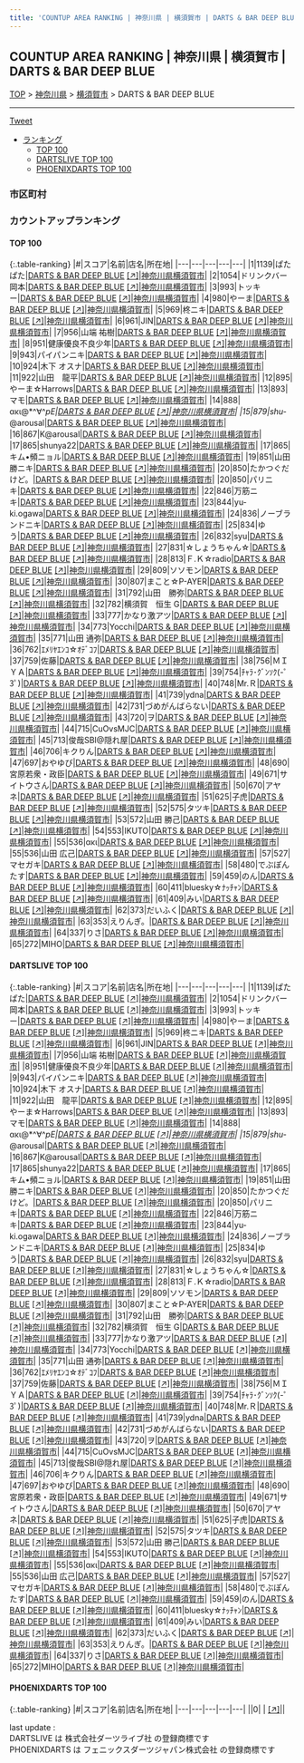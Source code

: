 ```yaml
---
title: 'COUNTUP AREA RANKING | 神奈川県 | 横須賀市 | DARTS & BAR DEEP BLUE'
---
```

## COUNTUP AREA RANKING | 神奈川県 | 横須賀市 | DARTS & BAR DEEP BLUE

[TOP](/darts/rank/) > [神奈川県](/darts/rank/神奈川県/) > [横須賀市](/darts/rank/神奈川県/横須賀市/) > DARTS & BAR DEEP BLUE

___

<a href="https://twitter.com/share?ref_src=twsrc%5Etfw" data-text="COUNTUP AREA RANKING | 神奈川県横須賀市DARTS & BAR DEEP BLUE" class="twitter-share-button" data-hashtags="DARTSLIVE,PHOENIXDARTS,darts,ダーツ" data-show-count="false">Tweet</a>

* [ランキング](#カウントアップランキング)
    * [TOP 100](#top-100)
    * [DARTSLIVE TOP 100](#dartslive-top-100)
    * [PHOENIXDARTS TOP 100](#phoenixdarts-top-100)

### 市区町村

<ul>

</ul>

### カウントアップランキング

#### TOP 100



{:.table-ranking}
|#|スコア|名前|店名|所在地|
|---|---|---|---|---|
|1|1139|<span class="rank-name-dl">ぱたぱた</span>|<a href="/darts/rank/shops/273dc263b0110a830d9b047a20a7ba1e.html">DARTS & BAR DEEP BLUE</a> <a href="https://search.dartslive.com/jp/shop/273dc263b0110a830d9b047a20a7ba1e">[↗]</a>|<a href="/darts/rank/神奈川県/横須賀市">神奈川県横須賀市</a>|
|2|1054|<span class="rank-name-dl">ドリンクバー岡本</span>|<a href="/darts/rank/shops/273dc263b0110a830d9b047a20a7ba1e.html">DARTS & BAR DEEP BLUE</a> <a href="https://search.dartslive.com/jp/shop/273dc263b0110a830d9b047a20a7ba1e">[↗]</a>|<a href="/darts/rank/神奈川県/横須賀市">神奈川県横須賀市</a>|
|3|993|<span class="rank-name-dl">トッキー</span>|<a href="/darts/rank/shops/273dc263b0110a830d9b047a20a7ba1e.html">DARTS & BAR DEEP BLUE</a> <a href="https://search.dartslive.com/jp/shop/273dc263b0110a830d9b047a20a7ba1e">[↗]</a>|<a href="/darts/rank/神奈川県/横須賀市">神奈川県横須賀市</a>|
|4|980|<span class="rank-name-dl">やーま</span>|<a href="/darts/rank/shops/273dc263b0110a830d9b047a20a7ba1e.html">DARTS & BAR DEEP BLUE</a> <a href="https://search.dartslive.com/jp/shop/273dc263b0110a830d9b047a20a7ba1e">[↗]</a>|<a href="/darts/rank/神奈川県/横須賀市">神奈川県横須賀市</a>|
|5|969|<span class="rank-name-dl">柊ニキ</span>|<a href="/darts/rank/shops/273dc263b0110a830d9b047a20a7ba1e.html">DARTS & BAR DEEP BLUE</a> <a href="https://search.dartslive.com/jp/shop/273dc263b0110a830d9b047a20a7ba1e">[↗]</a>|<a href="/darts/rank/神奈川県/横須賀市">神奈川県横須賀市</a>|
|6|961|<span class="rank-name-dl">JIN</span>|<a href="/darts/rank/shops/273dc263b0110a830d9b047a20a7ba1e.html">DARTS & BAR DEEP BLUE</a> <a href="https://search.dartslive.com/jp/shop/273dc263b0110a830d9b047a20a7ba1e">[↗]</a>|<a href="/darts/rank/神奈川県/横須賀市">神奈川県横須賀市</a>|
|7|956|<span class="rank-name-dl">山端 祐樹</span>|<a href="/darts/rank/shops/273dc263b0110a830d9b047a20a7ba1e.html">DARTS & BAR DEEP BLUE</a> <a href="https://search.dartslive.com/jp/shop/273dc263b0110a830d9b047a20a7ba1e">[↗]</a>|<a href="/darts/rank/神奈川県/横須賀市">神奈川県横須賀市</a>|
|8|951|<span class="rank-name-dl">健康優良不良少年</span>|<a href="/darts/rank/shops/273dc263b0110a830d9b047a20a7ba1e.html">DARTS & BAR DEEP BLUE</a> <a href="https://search.dartslive.com/jp/shop/273dc263b0110a830d9b047a20a7ba1e">[↗]</a>|<a href="/darts/rank/神奈川県/横須賀市">神奈川県横須賀市</a>|
|9|943|<span class="rank-name-dl">パイパンニキ</span>|<a href="/darts/rank/shops/273dc263b0110a830d9b047a20a7ba1e.html">DARTS & BAR DEEP BLUE</a> <a href="https://search.dartslive.com/jp/shop/273dc263b0110a830d9b047a20a7ba1e">[↗]</a>|<a href="/darts/rank/神奈川県/横須賀市">神奈川県横須賀市</a>|
|10|924|<span class="rank-name-dl">木下 オスナ</span>|<a href="/darts/rank/shops/273dc263b0110a830d9b047a20a7ba1e.html">DARTS & BAR DEEP BLUE</a> <a href="https://search.dartslive.com/jp/shop/273dc263b0110a830d9b047a20a7ba1e">[↗]</a>|<a href="/darts/rank/神奈川県/横須賀市">神奈川県横須賀市</a>|
|11|922|<span class="rank-name-dl">山田　龍平</span>|<a href="/darts/rank/shops/273dc263b0110a830d9b047a20a7ba1e.html">DARTS & BAR DEEP BLUE</a> <a href="https://search.dartslive.com/jp/shop/273dc263b0110a830d9b047a20a7ba1e">[↗]</a>|<a href="/darts/rank/神奈川県/横須賀市">神奈川県横須賀市</a>|
|12|895|<span class="rank-name-dl">やーま☆Harrows</span>|<a href="/darts/rank/shops/273dc263b0110a830d9b047a20a7ba1e.html">DARTS & BAR DEEP BLUE</a> <a href="https://search.dartslive.com/jp/shop/273dc263b0110a830d9b047a20a7ba1e">[↗]</a>|<a href="/darts/rank/神奈川県/横須賀市">神奈川県横須賀市</a>|
|13|893|<span class="rank-name-dl">マモ</span>|<a href="/darts/rank/shops/273dc263b0110a830d9b047a20a7ba1e.html">DARTS & BAR DEEP BLUE</a> <a href="https://search.dartslive.com/jp/shop/273dc263b0110a830d9b047a20a7ba1e">[↗]</a>|<a href="/darts/rank/神奈川県/横須賀市">神奈川県横須賀市</a>|
|14|888|<span class="rank-name-dl">ακι@*^∀^*pE</span>|<a href="/darts/rank/shops/273dc263b0110a830d9b047a20a7ba1e.html">DARTS & BAR DEEP BLUE</a> <a href="https://search.dartslive.com/jp/shop/273dc263b0110a830d9b047a20a7ba1e">[↗]</a>|<a href="/darts/rank/神奈川県/横須賀市">神奈川県横須賀市</a>|
|15|879|<span class="rank-name-dl">shu-*@arousal</span>|<a href="/darts/rank/shops/273dc263b0110a830d9b047a20a7ba1e.html">DARTS & BAR DEEP BLUE</a> <a href="https://search.dartslive.com/jp/shop/273dc263b0110a830d9b047a20a7ba1e">[↗]</a>|<a href="/darts/rank/神奈川県/横須賀市">神奈川県横須賀市</a>|
|16|867|<span class="rank-name-dl">K@arousal</span>|<a href="/darts/rank/shops/273dc263b0110a830d9b047a20a7ba1e.html">DARTS & BAR DEEP BLUE</a> <a href="https://search.dartslive.com/jp/shop/273dc263b0110a830d9b047a20a7ba1e">[↗]</a>|<a href="/darts/rank/神奈川県/横須賀市">神奈川県横須賀市</a>|
|17|865|<span class="rank-name-dl">shunya22</span>|<a href="/darts/rank/shops/273dc263b0110a830d9b047a20a7ba1e.html">DARTS & BAR DEEP BLUE</a> <a href="https://search.dartslive.com/jp/shop/273dc263b0110a830d9b047a20a7ba1e">[↗]</a>|<a href="/darts/rank/神奈川県/横須賀市">神奈川県横須賀市</a>|
|17|865|<span class="rank-name-dl">キム•頻ニョル</span>|<a href="/darts/rank/shops/273dc263b0110a830d9b047a20a7ba1e.html">DARTS & BAR DEEP BLUE</a> <a href="https://search.dartslive.com/jp/shop/273dc263b0110a830d9b047a20a7ba1e">[↗]</a>|<a href="/darts/rank/神奈川県/横須賀市">神奈川県横須賀市</a>|
|19|851|<span class="rank-name-dl">山田 勝ニキ</span>|<a href="/darts/rank/shops/273dc263b0110a830d9b047a20a7ba1e.html">DARTS & BAR DEEP BLUE</a> <a href="https://search.dartslive.com/jp/shop/273dc263b0110a830d9b047a20a7ba1e">[↗]</a>|<a href="/darts/rank/神奈川県/横須賀市">神奈川県横須賀市</a>|
|20|850|<span class="rank-name-dl">たかつぐだけど。</span>|<a href="/darts/rank/shops/273dc263b0110a830d9b047a20a7ba1e.html">DARTS & BAR DEEP BLUE</a> <a href="https://search.dartslive.com/jp/shop/273dc263b0110a830d9b047a20a7ba1e">[↗]</a>|<a href="/darts/rank/神奈川県/横須賀市">神奈川県横須賀市</a>|
|20|850|<span class="rank-name-dl">パリニキ</span>|<a href="/darts/rank/shops/273dc263b0110a830d9b047a20a7ba1e.html">DARTS & BAR DEEP BLUE</a> <a href="https://search.dartslive.com/jp/shop/273dc263b0110a830d9b047a20a7ba1e">[↗]</a>|<a href="/darts/rank/神奈川県/横須賀市">神奈川県横須賀市</a>|
|22|846|<span class="rank-name-dl">万筋ニキ</span>|<a href="/darts/rank/shops/273dc263b0110a830d9b047a20a7ba1e.html">DARTS & BAR DEEP BLUE</a> <a href="https://search.dartslive.com/jp/shop/273dc263b0110a830d9b047a20a7ba1e">[↗]</a>|<a href="/darts/rank/神奈川県/横須賀市">神奈川県横須賀市</a>|
|23|844|<span class="rank-name-dl">yu-ki.ogawa</span>|<a href="/darts/rank/shops/273dc263b0110a830d9b047a20a7ba1e.html">DARTS & BAR DEEP BLUE</a> <a href="https://search.dartslive.com/jp/shop/273dc263b0110a830d9b047a20a7ba1e">[↗]</a>|<a href="/darts/rank/神奈川県/横須賀市">神奈川県横須賀市</a>|
|24|836|<span class="rank-name-dl">ノーブランドニキ</span>|<a href="/darts/rank/shops/273dc263b0110a830d9b047a20a7ba1e.html">DARTS & BAR DEEP BLUE</a> <a href="https://search.dartslive.com/jp/shop/273dc263b0110a830d9b047a20a7ba1e">[↗]</a>|<a href="/darts/rank/神奈川県/横須賀市">神奈川県横須賀市</a>|
|25|834|<span class="rank-name-dl">ゆう</span>|<a href="/darts/rank/shops/273dc263b0110a830d9b047a20a7ba1e.html">DARTS & BAR DEEP BLUE</a> <a href="https://search.dartslive.com/jp/shop/273dc263b0110a830d9b047a20a7ba1e">[↗]</a>|<a href="/darts/rank/神奈川県/横須賀市">神奈川県横須賀市</a>|
|26|832|<span class="rank-name-dl">syu</span>|<a href="/darts/rank/shops/273dc263b0110a830d9b047a20a7ba1e.html">DARTS & BAR DEEP BLUE</a> <a href="https://search.dartslive.com/jp/shop/273dc263b0110a830d9b047a20a7ba1e">[↗]</a>|<a href="/darts/rank/神奈川県/横須賀市">神奈川県横須賀市</a>|
|27|831|<span class="rank-name-dl">☆しょうちゃん☆</span>|<a href="/darts/rank/shops/273dc263b0110a830d9b047a20a7ba1e.html">DARTS & BAR DEEP BLUE</a> <a href="https://search.dartslive.com/jp/shop/273dc263b0110a830d9b047a20a7ba1e">[↗]</a>|<a href="/darts/rank/神奈川県/横須賀市">神奈川県横須賀市</a>|
|28|813|<span class="rank-name-dl">Ｆ.Ｋ☆radio</span>|<a href="/darts/rank/shops/273dc263b0110a830d9b047a20a7ba1e.html">DARTS & BAR DEEP BLUE</a> <a href="https://search.dartslive.com/jp/shop/273dc263b0110a830d9b047a20a7ba1e">[↗]</a>|<a href="/darts/rank/神奈川県/横須賀市">神奈川県横須賀市</a>|
|29|809|<span class="rank-name-dl">ソソモン</span>|<a href="/darts/rank/shops/273dc263b0110a830d9b047a20a7ba1e.html">DARTS & BAR DEEP BLUE</a> <a href="https://search.dartslive.com/jp/shop/273dc263b0110a830d9b047a20a7ba1e">[↗]</a>|<a href="/darts/rank/神奈川県/横須賀市">神奈川県横須賀市</a>|
|30|807|<span class="rank-name-dl">まこと☆P-AYER</span>|<a href="/darts/rank/shops/273dc263b0110a830d9b047a20a7ba1e.html">DARTS & BAR DEEP BLUE</a> <a href="https://search.dartslive.com/jp/shop/273dc263b0110a830d9b047a20a7ba1e">[↗]</a>|<a href="/darts/rank/神奈川県/横須賀市">神奈川県横須賀市</a>|
|31|792|<span class="rank-name-dl">山田　勝弥</span>|<a href="/darts/rank/shops/273dc263b0110a830d9b047a20a7ba1e.html">DARTS & BAR DEEP BLUE</a> <a href="https://search.dartslive.com/jp/shop/273dc263b0110a830d9b047a20a7ba1e">[↗]</a>|<a href="/darts/rank/神奈川県/横須賀市">神奈川県横須賀市</a>|
|32|782|<span class="rank-name-dl">横須賀　恒生 G</span>|<a href="/darts/rank/shops/273dc263b0110a830d9b047a20a7ba1e.html">DARTS & BAR DEEP BLUE</a> <a href="https://search.dartslive.com/jp/shop/273dc263b0110a830d9b047a20a7ba1e">[↗]</a>|<a href="/darts/rank/神奈川県/横須賀市">神奈川県横須賀市</a>|
|33|777|<span class="rank-name-dl">かなり激アツ</span>|<a href="/darts/rank/shops/273dc263b0110a830d9b047a20a7ba1e.html">DARTS & BAR DEEP BLUE</a> <a href="https://search.dartslive.com/jp/shop/273dc263b0110a830d9b047a20a7ba1e">[↗]</a>|<a href="/darts/rank/神奈川県/横須賀市">神奈川県横須賀市</a>|
|34|773|<span class="rank-name-dl">Yocchi</span>|<a href="/darts/rank/shops/273dc263b0110a830d9b047a20a7ba1e.html">DARTS & BAR DEEP BLUE</a> <a href="https://search.dartslive.com/jp/shop/273dc263b0110a830d9b047a20a7ba1e">[↗]</a>|<a href="/darts/rank/神奈川県/横須賀市">神奈川県横須賀市</a>|
|35|771|<span class="rank-name-dl">山田 通弥</span>|<a href="/darts/rank/shops/273dc263b0110a830d9b047a20a7ba1e.html">DARTS & BAR DEEP BLUE</a> <a href="https://search.dartslive.com/jp/shop/273dc263b0110a830d9b047a20a7ba1e">[↗]</a>|<a href="/darts/rank/神奈川県/横須賀市">神奈川県横須賀市</a>|
|36|762|<span class="rank-name-dl">ｴﾒﾘﾔｴﾝｺ☆ｵﾃﾞｺﾌ</span>|<a href="/darts/rank/shops/273dc263b0110a830d9b047a20a7ba1e.html">DARTS & BAR DEEP BLUE</a> <a href="https://search.dartslive.com/jp/shop/273dc263b0110a830d9b047a20a7ba1e">[↗]</a>|<a href="/darts/rank/神奈川県/横須賀市">神奈川県横須賀市</a>|
|37|759|<span class="rank-name-dl">佐藤</span>|<a href="/darts/rank/shops/273dc263b0110a830d9b047a20a7ba1e.html">DARTS & BAR DEEP BLUE</a> <a href="https://search.dartslive.com/jp/shop/273dc263b0110a830d9b047a20a7ba1e">[↗]</a>|<a href="/darts/rank/神奈川県/横須賀市">神奈川県横須賀市</a>|
|38|756|<span class="rank-name-dl">ＭＩＹＡ</span>|<a href="/darts/rank/shops/273dc263b0110a830d9b047a20a7ba1e.html">DARTS & BAR DEEP BLUE</a> <a href="https://search.dartslive.com/jp/shop/273dc263b0110a830d9b047a20a7ba1e">[↗]</a>|<a href="/darts/rank/神奈川県/横須賀市">神奈川県横須賀市</a>|
|39|754|<span class="rank-name-dl">ﾁｬﾗ･ｸﾞﾝｿｸ(-゜3ﾟ)</span>|<a href="/darts/rank/shops/273dc263b0110a830d9b047a20a7ba1e.html">DARTS & BAR DEEP BLUE</a> <a href="https://search.dartslive.com/jp/shop/273dc263b0110a830d9b047a20a7ba1e">[↗]</a>|<a href="/darts/rank/神奈川県/横須賀市">神奈川県横須賀市</a>|
|40|748|<span class="rank-name-dl">Mr.Ｒ</span>|<a href="/darts/rank/shops/273dc263b0110a830d9b047a20a7ba1e.html">DARTS & BAR DEEP BLUE</a> <a href="https://search.dartslive.com/jp/shop/273dc263b0110a830d9b047a20a7ba1e">[↗]</a>|<a href="/darts/rank/神奈川県/横須賀市">神奈川県横須賀市</a>|
|41|739|<span class="rank-name-dl">ydna</span>|<a href="/darts/rank/shops/273dc263b0110a830d9b047a20a7ba1e.html">DARTS & BAR DEEP BLUE</a> <a href="https://search.dartslive.com/jp/shop/273dc263b0110a830d9b047a20a7ba1e">[↗]</a>|<a href="/darts/rank/神奈川県/横須賀市">神奈川県横須賀市</a>|
|42|731|<span class="rank-name-dl">づめがんばらない</span>|<a href="/darts/rank/shops/273dc263b0110a830d9b047a20a7ba1e.html">DARTS & BAR DEEP BLUE</a> <a href="https://search.dartslive.com/jp/shop/273dc263b0110a830d9b047a20a7ba1e">[↗]</a>|<a href="/darts/rank/神奈川県/横須賀市">神奈川県横須賀市</a>|
|43|720|<span class="rank-name-dl">ヲ</span>|<a href="/darts/rank/shops/273dc263b0110a830d9b047a20a7ba1e.html">DARTS & BAR DEEP BLUE</a> <a href="https://search.dartslive.com/jp/shop/273dc263b0110a830d9b047a20a7ba1e">[↗]</a>|<a href="/darts/rank/神奈川県/横須賀市">神奈川県横須賀市</a>|
|44|715|<span class="rank-name-dl">CuOvsMJC</span>|<a href="/darts/rank/shops/273dc263b0110a830d9b047a20a7ba1e.html">DARTS & BAR DEEP BLUE</a> <a href="https://search.dartslive.com/jp/shop/273dc263b0110a830d9b047a20a7ba1e">[↗]</a>|<a href="/darts/rank/神奈川県/横須賀市">神奈川県横須賀市</a>|
|45|713|<span class="rank-name-dl">俊哉SBI@隠れ屋</span>|<a href="/darts/rank/shops/273dc263b0110a830d9b047a20a7ba1e.html">DARTS & BAR DEEP BLUE</a> <a href="https://search.dartslive.com/jp/shop/273dc263b0110a830d9b047a20a7ba1e">[↗]</a>|<a href="/darts/rank/神奈川県/横須賀市">神奈川県横須賀市</a>|
|46|706|<span class="rank-name-dl">キクりん</span>|<a href="/darts/rank/shops/273dc263b0110a830d9b047a20a7ba1e.html">DARTS & BAR DEEP BLUE</a> <a href="https://search.dartslive.com/jp/shop/273dc263b0110a830d9b047a20a7ba1e">[↗]</a>|<a href="/darts/rank/神奈川県/横須賀市">神奈川県横須賀市</a>|
|47|697|<span class="rank-name-dl">おやゆび</span>|<a href="/darts/rank/shops/273dc263b0110a830d9b047a20a7ba1e.html">DARTS & BAR DEEP BLUE</a> <a href="https://search.dartslive.com/jp/shop/273dc263b0110a830d9b047a20a7ba1e">[↗]</a>|<a href="/darts/rank/神奈川県/横須賀市">神奈川県横須賀市</a>|
|48|690|<span class="rank-name-dl">宮原若衆・政臣</span>|<a href="/darts/rank/shops/273dc263b0110a830d9b047a20a7ba1e.html">DARTS & BAR DEEP BLUE</a> <a href="https://search.dartslive.com/jp/shop/273dc263b0110a830d9b047a20a7ba1e">[↗]</a>|<a href="/darts/rank/神奈川県/横須賀市">神奈川県横須賀市</a>|
|49|671|<span class="rank-name-dl">サイトウさん</span>|<a href="/darts/rank/shops/273dc263b0110a830d9b047a20a7ba1e.html">DARTS & BAR DEEP BLUE</a> <a href="https://search.dartslive.com/jp/shop/273dc263b0110a830d9b047a20a7ba1e">[↗]</a>|<a href="/darts/rank/神奈川県/横須賀市">神奈川県横須賀市</a>|
|50|670|<span class="rank-name-dl">アヤネ</span>|<a href="/darts/rank/shops/273dc263b0110a830d9b047a20a7ba1e.html">DARTS & BAR DEEP BLUE</a> <a href="https://search.dartslive.com/jp/shop/273dc263b0110a830d9b047a20a7ba1e">[↗]</a>|<a href="/darts/rank/神奈川県/横須賀市">神奈川県横須賀市</a>|
|51|625|<span class="rank-name-dl">子虎</span>|<a href="/darts/rank/shops/273dc263b0110a830d9b047a20a7ba1e.html">DARTS & BAR DEEP BLUE</a> <a href="https://search.dartslive.com/jp/shop/273dc263b0110a830d9b047a20a7ba1e">[↗]</a>|<a href="/darts/rank/神奈川県/横須賀市">神奈川県横須賀市</a>|
|52|575|<span class="rank-name-dl">タツキ</span>|<a href="/darts/rank/shops/273dc263b0110a830d9b047a20a7ba1e.html">DARTS & BAR DEEP BLUE</a> <a href="https://search.dartslive.com/jp/shop/273dc263b0110a830d9b047a20a7ba1e">[↗]</a>|<a href="/darts/rank/神奈川県/横須賀市">神奈川県横須賀市</a>|
|53|572|<span class="rank-name-dl">山田 勝己</span>|<a href="/darts/rank/shops/273dc263b0110a830d9b047a20a7ba1e.html">DARTS & BAR DEEP BLUE</a> <a href="https://search.dartslive.com/jp/shop/273dc263b0110a830d9b047a20a7ba1e">[↗]</a>|<a href="/darts/rank/神奈川県/横須賀市">神奈川県横須賀市</a>|
|54|553|<span class="rank-name-dl">IKUTO</span>|<a href="/darts/rank/shops/273dc263b0110a830d9b047a20a7ba1e.html">DARTS & BAR DEEP BLUE</a> <a href="https://search.dartslive.com/jp/shop/273dc263b0110a830d9b047a20a7ba1e">[↗]</a>|<a href="/darts/rank/神奈川県/横須賀市">神奈川県横須賀市</a>|
|55|536|<span class="rank-name-dl">ακι</span>|<a href="/darts/rank/shops/273dc263b0110a830d9b047a20a7ba1e.html">DARTS & BAR DEEP BLUE</a> <a href="https://search.dartslive.com/jp/shop/273dc263b0110a830d9b047a20a7ba1e">[↗]</a>|<a href="/darts/rank/神奈川県/横須賀市">神奈川県横須賀市</a>|
|55|536|<span class="rank-name-dl">山田 広己</span>|<a href="/darts/rank/shops/273dc263b0110a830d9b047a20a7ba1e.html">DARTS & BAR DEEP BLUE</a> <a href="https://search.dartslive.com/jp/shop/273dc263b0110a830d9b047a20a7ba1e">[↗]</a>|<a href="/darts/rank/神奈川県/横須賀市">神奈川県横須賀市</a>|
|57|527|<span class="rank-name-dl">マセガキ</span>|<a href="/darts/rank/shops/273dc263b0110a830d9b047a20a7ba1e.html">DARTS & BAR DEEP BLUE</a> <a href="https://search.dartslive.com/jp/shop/273dc263b0110a830d9b047a20a7ba1e">[↗]</a>|<a href="/darts/rank/神奈川県/横須賀市">神奈川県横須賀市</a>|
|58|480|<span class="rank-name-dl">でぶぽんたす</span>|<a href="/darts/rank/shops/273dc263b0110a830d9b047a20a7ba1e.html">DARTS & BAR DEEP BLUE</a> <a href="https://search.dartslive.com/jp/shop/273dc263b0110a830d9b047a20a7ba1e">[↗]</a>|<a href="/darts/rank/神奈川県/横須賀市">神奈川県横須賀市</a>|
|59|459|<span class="rank-name-dl">のん</span>|<a href="/darts/rank/shops/273dc263b0110a830d9b047a20a7ba1e.html">DARTS & BAR DEEP BLUE</a> <a href="https://search.dartslive.com/jp/shop/273dc263b0110a830d9b047a20a7ba1e">[↗]</a>|<a href="/darts/rank/神奈川県/横須賀市">神奈川県横須賀市</a>|
|60|411|<span class="rank-name-dl">bluesky☆ﾅｯﾁｬﾝ</span>|<a href="/darts/rank/shops/273dc263b0110a830d9b047a20a7ba1e.html">DARTS & BAR DEEP BLUE</a> <a href="https://search.dartslive.com/jp/shop/273dc263b0110a830d9b047a20a7ba1e">[↗]</a>|<a href="/darts/rank/神奈川県/横須賀市">神奈川県横須賀市</a>|
|61|409|<span class="rank-name-dl">みい</span>|<a href="/darts/rank/shops/273dc263b0110a830d9b047a20a7ba1e.html">DARTS & BAR DEEP BLUE</a> <a href="https://search.dartslive.com/jp/shop/273dc263b0110a830d9b047a20a7ba1e">[↗]</a>|<a href="/darts/rank/神奈川県/横須賀市">神奈川県横須賀市</a>|
|62|373|<span class="rank-name-dl">だいふく</span>|<a href="/darts/rank/shops/273dc263b0110a830d9b047a20a7ba1e.html">DARTS & BAR DEEP BLUE</a> <a href="https://search.dartslive.com/jp/shop/273dc263b0110a830d9b047a20a7ba1e">[↗]</a>|<a href="/darts/rank/神奈川県/横須賀市">神奈川県横須賀市</a>|
|63|353|<span class="rank-name-dl">えりんぎ。</span>|<a href="/darts/rank/shops/273dc263b0110a830d9b047a20a7ba1e.html">DARTS & BAR DEEP BLUE</a> <a href="https://search.dartslive.com/jp/shop/273dc263b0110a830d9b047a20a7ba1e">[↗]</a>|<a href="/darts/rank/神奈川県/横須賀市">神奈川県横須賀市</a>|
|64|337|<span class="rank-name-dl">りさ</span>|<a href="/darts/rank/shops/273dc263b0110a830d9b047a20a7ba1e.html">DARTS & BAR DEEP BLUE</a> <a href="https://search.dartslive.com/jp/shop/273dc263b0110a830d9b047a20a7ba1e">[↗]</a>|<a href="/darts/rank/神奈川県/横須賀市">神奈川県横須賀市</a>|
|65|272|<span class="rank-name-dl">MIHO</span>|<a href="/darts/rank/shops/273dc263b0110a830d9b047a20a7ba1e.html">DARTS & BAR DEEP BLUE</a> <a href="https://search.dartslive.com/jp/shop/273dc263b0110a830d9b047a20a7ba1e">[↗]</a>|<a href="/darts/rank/神奈川県/横須賀市">神奈川県横須賀市</a>|


#### DARTSLIVE TOP 100



{:.table-ranking}
|#|スコア|名前|店名|所在地|
|---|---|---|---|---|
|1|1139|<span class="rank-name-dl">ぱたぱた</span>|<a href="/darts/rank/shops/273dc263b0110a830d9b047a20a7ba1e.html">DARTS & BAR DEEP BLUE</a> <a href="https://search.dartslive.com/jp/shop/273dc263b0110a830d9b047a20a7ba1e">[↗]</a>|<a href="/darts/rank/神奈川県/横須賀市">神奈川県横須賀市</a>|
|2|1054|<span class="rank-name-dl">ドリンクバー岡本</span>|<a href="/darts/rank/shops/273dc263b0110a830d9b047a20a7ba1e.html">DARTS & BAR DEEP BLUE</a> <a href="https://search.dartslive.com/jp/shop/273dc263b0110a830d9b047a20a7ba1e">[↗]</a>|<a href="/darts/rank/神奈川県/横須賀市">神奈川県横須賀市</a>|
|3|993|<span class="rank-name-dl">トッキー</span>|<a href="/darts/rank/shops/273dc263b0110a830d9b047a20a7ba1e.html">DARTS & BAR DEEP BLUE</a> <a href="https://search.dartslive.com/jp/shop/273dc263b0110a830d9b047a20a7ba1e">[↗]</a>|<a href="/darts/rank/神奈川県/横須賀市">神奈川県横須賀市</a>|
|4|980|<span class="rank-name-dl">やーま</span>|<a href="/darts/rank/shops/273dc263b0110a830d9b047a20a7ba1e.html">DARTS & BAR DEEP BLUE</a> <a href="https://search.dartslive.com/jp/shop/273dc263b0110a830d9b047a20a7ba1e">[↗]</a>|<a href="/darts/rank/神奈川県/横須賀市">神奈川県横須賀市</a>|
|5|969|<span class="rank-name-dl">柊ニキ</span>|<a href="/darts/rank/shops/273dc263b0110a830d9b047a20a7ba1e.html">DARTS & BAR DEEP BLUE</a> <a href="https://search.dartslive.com/jp/shop/273dc263b0110a830d9b047a20a7ba1e">[↗]</a>|<a href="/darts/rank/神奈川県/横須賀市">神奈川県横須賀市</a>|
|6|961|<span class="rank-name-dl">JIN</span>|<a href="/darts/rank/shops/273dc263b0110a830d9b047a20a7ba1e.html">DARTS & BAR DEEP BLUE</a> <a href="https://search.dartslive.com/jp/shop/273dc263b0110a830d9b047a20a7ba1e">[↗]</a>|<a href="/darts/rank/神奈川県/横須賀市">神奈川県横須賀市</a>|
|7|956|<span class="rank-name-dl">山端 祐樹</span>|<a href="/darts/rank/shops/273dc263b0110a830d9b047a20a7ba1e.html">DARTS & BAR DEEP BLUE</a> <a href="https://search.dartslive.com/jp/shop/273dc263b0110a830d9b047a20a7ba1e">[↗]</a>|<a href="/darts/rank/神奈川県/横須賀市">神奈川県横須賀市</a>|
|8|951|<span class="rank-name-dl">健康優良不良少年</span>|<a href="/darts/rank/shops/273dc263b0110a830d9b047a20a7ba1e.html">DARTS & BAR DEEP BLUE</a> <a href="https://search.dartslive.com/jp/shop/273dc263b0110a830d9b047a20a7ba1e">[↗]</a>|<a href="/darts/rank/神奈川県/横須賀市">神奈川県横須賀市</a>|
|9|943|<span class="rank-name-dl">パイパンニキ</span>|<a href="/darts/rank/shops/273dc263b0110a830d9b047a20a7ba1e.html">DARTS & BAR DEEP BLUE</a> <a href="https://search.dartslive.com/jp/shop/273dc263b0110a830d9b047a20a7ba1e">[↗]</a>|<a href="/darts/rank/神奈川県/横須賀市">神奈川県横須賀市</a>|
|10|924|<span class="rank-name-dl">木下 オスナ</span>|<a href="/darts/rank/shops/273dc263b0110a830d9b047a20a7ba1e.html">DARTS & BAR DEEP BLUE</a> <a href="https://search.dartslive.com/jp/shop/273dc263b0110a830d9b047a20a7ba1e">[↗]</a>|<a href="/darts/rank/神奈川県/横須賀市">神奈川県横須賀市</a>|
|11|922|<span class="rank-name-dl">山田　龍平</span>|<a href="/darts/rank/shops/273dc263b0110a830d9b047a20a7ba1e.html">DARTS & BAR DEEP BLUE</a> <a href="https://search.dartslive.com/jp/shop/273dc263b0110a830d9b047a20a7ba1e">[↗]</a>|<a href="/darts/rank/神奈川県/横須賀市">神奈川県横須賀市</a>|
|12|895|<span class="rank-name-dl">やーま☆Harrows</span>|<a href="/darts/rank/shops/273dc263b0110a830d9b047a20a7ba1e.html">DARTS & BAR DEEP BLUE</a> <a href="https://search.dartslive.com/jp/shop/273dc263b0110a830d9b047a20a7ba1e">[↗]</a>|<a href="/darts/rank/神奈川県/横須賀市">神奈川県横須賀市</a>|
|13|893|<span class="rank-name-dl">マモ</span>|<a href="/darts/rank/shops/273dc263b0110a830d9b047a20a7ba1e.html">DARTS & BAR DEEP BLUE</a> <a href="https://search.dartslive.com/jp/shop/273dc263b0110a830d9b047a20a7ba1e">[↗]</a>|<a href="/darts/rank/神奈川県/横須賀市">神奈川県横須賀市</a>|
|14|888|<span class="rank-name-dl">ακι@*^∀^*pE</span>|<a href="/darts/rank/shops/273dc263b0110a830d9b047a20a7ba1e.html">DARTS & BAR DEEP BLUE</a> <a href="https://search.dartslive.com/jp/shop/273dc263b0110a830d9b047a20a7ba1e">[↗]</a>|<a href="/darts/rank/神奈川県/横須賀市">神奈川県横須賀市</a>|
|15|879|<span class="rank-name-dl">shu-*@arousal</span>|<a href="/darts/rank/shops/273dc263b0110a830d9b047a20a7ba1e.html">DARTS & BAR DEEP BLUE</a> <a href="https://search.dartslive.com/jp/shop/273dc263b0110a830d9b047a20a7ba1e">[↗]</a>|<a href="/darts/rank/神奈川県/横須賀市">神奈川県横須賀市</a>|
|16|867|<span class="rank-name-dl">K@arousal</span>|<a href="/darts/rank/shops/273dc263b0110a830d9b047a20a7ba1e.html">DARTS & BAR DEEP BLUE</a> <a href="https://search.dartslive.com/jp/shop/273dc263b0110a830d9b047a20a7ba1e">[↗]</a>|<a href="/darts/rank/神奈川県/横須賀市">神奈川県横須賀市</a>|
|17|865|<span class="rank-name-dl">shunya22</span>|<a href="/darts/rank/shops/273dc263b0110a830d9b047a20a7ba1e.html">DARTS & BAR DEEP BLUE</a> <a href="https://search.dartslive.com/jp/shop/273dc263b0110a830d9b047a20a7ba1e">[↗]</a>|<a href="/darts/rank/神奈川県/横須賀市">神奈川県横須賀市</a>|
|17|865|<span class="rank-name-dl">キム•頻ニョル</span>|<a href="/darts/rank/shops/273dc263b0110a830d9b047a20a7ba1e.html">DARTS & BAR DEEP BLUE</a> <a href="https://search.dartslive.com/jp/shop/273dc263b0110a830d9b047a20a7ba1e">[↗]</a>|<a href="/darts/rank/神奈川県/横須賀市">神奈川県横須賀市</a>|
|19|851|<span class="rank-name-dl">山田 勝ニキ</span>|<a href="/darts/rank/shops/273dc263b0110a830d9b047a20a7ba1e.html">DARTS & BAR DEEP BLUE</a> <a href="https://search.dartslive.com/jp/shop/273dc263b0110a830d9b047a20a7ba1e">[↗]</a>|<a href="/darts/rank/神奈川県/横須賀市">神奈川県横須賀市</a>|
|20|850|<span class="rank-name-dl">たかつぐだけど。</span>|<a href="/darts/rank/shops/273dc263b0110a830d9b047a20a7ba1e.html">DARTS & BAR DEEP BLUE</a> <a href="https://search.dartslive.com/jp/shop/273dc263b0110a830d9b047a20a7ba1e">[↗]</a>|<a href="/darts/rank/神奈川県/横須賀市">神奈川県横須賀市</a>|
|20|850|<span class="rank-name-dl">パリニキ</span>|<a href="/darts/rank/shops/273dc263b0110a830d9b047a20a7ba1e.html">DARTS & BAR DEEP BLUE</a> <a href="https://search.dartslive.com/jp/shop/273dc263b0110a830d9b047a20a7ba1e">[↗]</a>|<a href="/darts/rank/神奈川県/横須賀市">神奈川県横須賀市</a>|
|22|846|<span class="rank-name-dl">万筋ニキ</span>|<a href="/darts/rank/shops/273dc263b0110a830d9b047a20a7ba1e.html">DARTS & BAR DEEP BLUE</a> <a href="https://search.dartslive.com/jp/shop/273dc263b0110a830d9b047a20a7ba1e">[↗]</a>|<a href="/darts/rank/神奈川県/横須賀市">神奈川県横須賀市</a>|
|23|844|<span class="rank-name-dl">yu-ki.ogawa</span>|<a href="/darts/rank/shops/273dc263b0110a830d9b047a20a7ba1e.html">DARTS & BAR DEEP BLUE</a> <a href="https://search.dartslive.com/jp/shop/273dc263b0110a830d9b047a20a7ba1e">[↗]</a>|<a href="/darts/rank/神奈川県/横須賀市">神奈川県横須賀市</a>|
|24|836|<span class="rank-name-dl">ノーブランドニキ</span>|<a href="/darts/rank/shops/273dc263b0110a830d9b047a20a7ba1e.html">DARTS & BAR DEEP BLUE</a> <a href="https://search.dartslive.com/jp/shop/273dc263b0110a830d9b047a20a7ba1e">[↗]</a>|<a href="/darts/rank/神奈川県/横須賀市">神奈川県横須賀市</a>|
|25|834|<span class="rank-name-dl">ゆう</span>|<a href="/darts/rank/shops/273dc263b0110a830d9b047a20a7ba1e.html">DARTS & BAR DEEP BLUE</a> <a href="https://search.dartslive.com/jp/shop/273dc263b0110a830d9b047a20a7ba1e">[↗]</a>|<a href="/darts/rank/神奈川県/横須賀市">神奈川県横須賀市</a>|
|26|832|<span class="rank-name-dl">syu</span>|<a href="/darts/rank/shops/273dc263b0110a830d9b047a20a7ba1e.html">DARTS & BAR DEEP BLUE</a> <a href="https://search.dartslive.com/jp/shop/273dc263b0110a830d9b047a20a7ba1e">[↗]</a>|<a href="/darts/rank/神奈川県/横須賀市">神奈川県横須賀市</a>|
|27|831|<span class="rank-name-dl">☆しょうちゃん☆</span>|<a href="/darts/rank/shops/273dc263b0110a830d9b047a20a7ba1e.html">DARTS & BAR DEEP BLUE</a> <a href="https://search.dartslive.com/jp/shop/273dc263b0110a830d9b047a20a7ba1e">[↗]</a>|<a href="/darts/rank/神奈川県/横須賀市">神奈川県横須賀市</a>|
|28|813|<span class="rank-name-dl">Ｆ.Ｋ☆radio</span>|<a href="/darts/rank/shops/273dc263b0110a830d9b047a20a7ba1e.html">DARTS & BAR DEEP BLUE</a> <a href="https://search.dartslive.com/jp/shop/273dc263b0110a830d9b047a20a7ba1e">[↗]</a>|<a href="/darts/rank/神奈川県/横須賀市">神奈川県横須賀市</a>|
|29|809|<span class="rank-name-dl">ソソモン</span>|<a href="/darts/rank/shops/273dc263b0110a830d9b047a20a7ba1e.html">DARTS & BAR DEEP BLUE</a> <a href="https://search.dartslive.com/jp/shop/273dc263b0110a830d9b047a20a7ba1e">[↗]</a>|<a href="/darts/rank/神奈川県/横須賀市">神奈川県横須賀市</a>|
|30|807|<span class="rank-name-dl">まこと☆P-AYER</span>|<a href="/darts/rank/shops/273dc263b0110a830d9b047a20a7ba1e.html">DARTS & BAR DEEP BLUE</a> <a href="https://search.dartslive.com/jp/shop/273dc263b0110a830d9b047a20a7ba1e">[↗]</a>|<a href="/darts/rank/神奈川県/横須賀市">神奈川県横須賀市</a>|
|31|792|<span class="rank-name-dl">山田　勝弥</span>|<a href="/darts/rank/shops/273dc263b0110a830d9b047a20a7ba1e.html">DARTS & BAR DEEP BLUE</a> <a href="https://search.dartslive.com/jp/shop/273dc263b0110a830d9b047a20a7ba1e">[↗]</a>|<a href="/darts/rank/神奈川県/横須賀市">神奈川県横須賀市</a>|
|32|782|<span class="rank-name-dl">横須賀　恒生 G</span>|<a href="/darts/rank/shops/273dc263b0110a830d9b047a20a7ba1e.html">DARTS & BAR DEEP BLUE</a> <a href="https://search.dartslive.com/jp/shop/273dc263b0110a830d9b047a20a7ba1e">[↗]</a>|<a href="/darts/rank/神奈川県/横須賀市">神奈川県横須賀市</a>|
|33|777|<span class="rank-name-dl">かなり激アツ</span>|<a href="/darts/rank/shops/273dc263b0110a830d9b047a20a7ba1e.html">DARTS & BAR DEEP BLUE</a> <a href="https://search.dartslive.com/jp/shop/273dc263b0110a830d9b047a20a7ba1e">[↗]</a>|<a href="/darts/rank/神奈川県/横須賀市">神奈川県横須賀市</a>|
|34|773|<span class="rank-name-dl">Yocchi</span>|<a href="/darts/rank/shops/273dc263b0110a830d9b047a20a7ba1e.html">DARTS & BAR DEEP BLUE</a> <a href="https://search.dartslive.com/jp/shop/273dc263b0110a830d9b047a20a7ba1e">[↗]</a>|<a href="/darts/rank/神奈川県/横須賀市">神奈川県横須賀市</a>|
|35|771|<span class="rank-name-dl">山田 通弥</span>|<a href="/darts/rank/shops/273dc263b0110a830d9b047a20a7ba1e.html">DARTS & BAR DEEP BLUE</a> <a href="https://search.dartslive.com/jp/shop/273dc263b0110a830d9b047a20a7ba1e">[↗]</a>|<a href="/darts/rank/神奈川県/横須賀市">神奈川県横須賀市</a>|
|36|762|<span class="rank-name-dl">ｴﾒﾘﾔｴﾝｺ☆ｵﾃﾞｺﾌ</span>|<a href="/darts/rank/shops/273dc263b0110a830d9b047a20a7ba1e.html">DARTS & BAR DEEP BLUE</a> <a href="https://search.dartslive.com/jp/shop/273dc263b0110a830d9b047a20a7ba1e">[↗]</a>|<a href="/darts/rank/神奈川県/横須賀市">神奈川県横須賀市</a>|
|37|759|<span class="rank-name-dl">佐藤</span>|<a href="/darts/rank/shops/273dc263b0110a830d9b047a20a7ba1e.html">DARTS & BAR DEEP BLUE</a> <a href="https://search.dartslive.com/jp/shop/273dc263b0110a830d9b047a20a7ba1e">[↗]</a>|<a href="/darts/rank/神奈川県/横須賀市">神奈川県横須賀市</a>|
|38|756|<span class="rank-name-dl">ＭＩＹＡ</span>|<a href="/darts/rank/shops/273dc263b0110a830d9b047a20a7ba1e.html">DARTS & BAR DEEP BLUE</a> <a href="https://search.dartslive.com/jp/shop/273dc263b0110a830d9b047a20a7ba1e">[↗]</a>|<a href="/darts/rank/神奈川県/横須賀市">神奈川県横須賀市</a>|
|39|754|<span class="rank-name-dl">ﾁｬﾗ･ｸﾞﾝｿｸ(-゜3ﾟ)</span>|<a href="/darts/rank/shops/273dc263b0110a830d9b047a20a7ba1e.html">DARTS & BAR DEEP BLUE</a> <a href="https://search.dartslive.com/jp/shop/273dc263b0110a830d9b047a20a7ba1e">[↗]</a>|<a href="/darts/rank/神奈川県/横須賀市">神奈川県横須賀市</a>|
|40|748|<span class="rank-name-dl">Mr.Ｒ</span>|<a href="/darts/rank/shops/273dc263b0110a830d9b047a20a7ba1e.html">DARTS & BAR DEEP BLUE</a> <a href="https://search.dartslive.com/jp/shop/273dc263b0110a830d9b047a20a7ba1e">[↗]</a>|<a href="/darts/rank/神奈川県/横須賀市">神奈川県横須賀市</a>|
|41|739|<span class="rank-name-dl">ydna</span>|<a href="/darts/rank/shops/273dc263b0110a830d9b047a20a7ba1e.html">DARTS & BAR DEEP BLUE</a> <a href="https://search.dartslive.com/jp/shop/273dc263b0110a830d9b047a20a7ba1e">[↗]</a>|<a href="/darts/rank/神奈川県/横須賀市">神奈川県横須賀市</a>|
|42|731|<span class="rank-name-dl">づめがんばらない</span>|<a href="/darts/rank/shops/273dc263b0110a830d9b047a20a7ba1e.html">DARTS & BAR DEEP BLUE</a> <a href="https://search.dartslive.com/jp/shop/273dc263b0110a830d9b047a20a7ba1e">[↗]</a>|<a href="/darts/rank/神奈川県/横須賀市">神奈川県横須賀市</a>|
|43|720|<span class="rank-name-dl">ヲ</span>|<a href="/darts/rank/shops/273dc263b0110a830d9b047a20a7ba1e.html">DARTS & BAR DEEP BLUE</a> <a href="https://search.dartslive.com/jp/shop/273dc263b0110a830d9b047a20a7ba1e">[↗]</a>|<a href="/darts/rank/神奈川県/横須賀市">神奈川県横須賀市</a>|
|44|715|<span class="rank-name-dl">CuOvsMJC</span>|<a href="/darts/rank/shops/273dc263b0110a830d9b047a20a7ba1e.html">DARTS & BAR DEEP BLUE</a> <a href="https://search.dartslive.com/jp/shop/273dc263b0110a830d9b047a20a7ba1e">[↗]</a>|<a href="/darts/rank/神奈川県/横須賀市">神奈川県横須賀市</a>|
|45|713|<span class="rank-name-dl">俊哉SBI@隠れ屋</span>|<a href="/darts/rank/shops/273dc263b0110a830d9b047a20a7ba1e.html">DARTS & BAR DEEP BLUE</a> <a href="https://search.dartslive.com/jp/shop/273dc263b0110a830d9b047a20a7ba1e">[↗]</a>|<a href="/darts/rank/神奈川県/横須賀市">神奈川県横須賀市</a>|
|46|706|<span class="rank-name-dl">キクりん</span>|<a href="/darts/rank/shops/273dc263b0110a830d9b047a20a7ba1e.html">DARTS & BAR DEEP BLUE</a> <a href="https://search.dartslive.com/jp/shop/273dc263b0110a830d9b047a20a7ba1e">[↗]</a>|<a href="/darts/rank/神奈川県/横須賀市">神奈川県横須賀市</a>|
|47|697|<span class="rank-name-dl">おやゆび</span>|<a href="/darts/rank/shops/273dc263b0110a830d9b047a20a7ba1e.html">DARTS & BAR DEEP BLUE</a> <a href="https://search.dartslive.com/jp/shop/273dc263b0110a830d9b047a20a7ba1e">[↗]</a>|<a href="/darts/rank/神奈川県/横須賀市">神奈川県横須賀市</a>|
|48|690|<span class="rank-name-dl">宮原若衆・政臣</span>|<a href="/darts/rank/shops/273dc263b0110a830d9b047a20a7ba1e.html">DARTS & BAR DEEP BLUE</a> <a href="https://search.dartslive.com/jp/shop/273dc263b0110a830d9b047a20a7ba1e">[↗]</a>|<a href="/darts/rank/神奈川県/横須賀市">神奈川県横須賀市</a>|
|49|671|<span class="rank-name-dl">サイトウさん</span>|<a href="/darts/rank/shops/273dc263b0110a830d9b047a20a7ba1e.html">DARTS & BAR DEEP BLUE</a> <a href="https://search.dartslive.com/jp/shop/273dc263b0110a830d9b047a20a7ba1e">[↗]</a>|<a href="/darts/rank/神奈川県/横須賀市">神奈川県横須賀市</a>|
|50|670|<span class="rank-name-dl">アヤネ</span>|<a href="/darts/rank/shops/273dc263b0110a830d9b047a20a7ba1e.html">DARTS & BAR DEEP BLUE</a> <a href="https://search.dartslive.com/jp/shop/273dc263b0110a830d9b047a20a7ba1e">[↗]</a>|<a href="/darts/rank/神奈川県/横須賀市">神奈川県横須賀市</a>|
|51|625|<span class="rank-name-dl">子虎</span>|<a href="/darts/rank/shops/273dc263b0110a830d9b047a20a7ba1e.html">DARTS & BAR DEEP BLUE</a> <a href="https://search.dartslive.com/jp/shop/273dc263b0110a830d9b047a20a7ba1e">[↗]</a>|<a href="/darts/rank/神奈川県/横須賀市">神奈川県横須賀市</a>|
|52|575|<span class="rank-name-dl">タツキ</span>|<a href="/darts/rank/shops/273dc263b0110a830d9b047a20a7ba1e.html">DARTS & BAR DEEP BLUE</a> <a href="https://search.dartslive.com/jp/shop/273dc263b0110a830d9b047a20a7ba1e">[↗]</a>|<a href="/darts/rank/神奈川県/横須賀市">神奈川県横須賀市</a>|
|53|572|<span class="rank-name-dl">山田 勝己</span>|<a href="/darts/rank/shops/273dc263b0110a830d9b047a20a7ba1e.html">DARTS & BAR DEEP BLUE</a> <a href="https://search.dartslive.com/jp/shop/273dc263b0110a830d9b047a20a7ba1e">[↗]</a>|<a href="/darts/rank/神奈川県/横須賀市">神奈川県横須賀市</a>|
|54|553|<span class="rank-name-dl">IKUTO</span>|<a href="/darts/rank/shops/273dc263b0110a830d9b047a20a7ba1e.html">DARTS & BAR DEEP BLUE</a> <a href="https://search.dartslive.com/jp/shop/273dc263b0110a830d9b047a20a7ba1e">[↗]</a>|<a href="/darts/rank/神奈川県/横須賀市">神奈川県横須賀市</a>|
|55|536|<span class="rank-name-dl">ακι</span>|<a href="/darts/rank/shops/273dc263b0110a830d9b047a20a7ba1e.html">DARTS & BAR DEEP BLUE</a> <a href="https://search.dartslive.com/jp/shop/273dc263b0110a830d9b047a20a7ba1e">[↗]</a>|<a href="/darts/rank/神奈川県/横須賀市">神奈川県横須賀市</a>|
|55|536|<span class="rank-name-dl">山田 広己</span>|<a href="/darts/rank/shops/273dc263b0110a830d9b047a20a7ba1e.html">DARTS & BAR DEEP BLUE</a> <a href="https://search.dartslive.com/jp/shop/273dc263b0110a830d9b047a20a7ba1e">[↗]</a>|<a href="/darts/rank/神奈川県/横須賀市">神奈川県横須賀市</a>|
|57|527|<span class="rank-name-dl">マセガキ</span>|<a href="/darts/rank/shops/273dc263b0110a830d9b047a20a7ba1e.html">DARTS & BAR DEEP BLUE</a> <a href="https://search.dartslive.com/jp/shop/273dc263b0110a830d9b047a20a7ba1e">[↗]</a>|<a href="/darts/rank/神奈川県/横須賀市">神奈川県横須賀市</a>|
|58|480|<span class="rank-name-dl">でぶぽんたす</span>|<a href="/darts/rank/shops/273dc263b0110a830d9b047a20a7ba1e.html">DARTS & BAR DEEP BLUE</a> <a href="https://search.dartslive.com/jp/shop/273dc263b0110a830d9b047a20a7ba1e">[↗]</a>|<a href="/darts/rank/神奈川県/横須賀市">神奈川県横須賀市</a>|
|59|459|<span class="rank-name-dl">のん</span>|<a href="/darts/rank/shops/273dc263b0110a830d9b047a20a7ba1e.html">DARTS & BAR DEEP BLUE</a> <a href="https://search.dartslive.com/jp/shop/273dc263b0110a830d9b047a20a7ba1e">[↗]</a>|<a href="/darts/rank/神奈川県/横須賀市">神奈川県横須賀市</a>|
|60|411|<span class="rank-name-dl">bluesky☆ﾅｯﾁｬﾝ</span>|<a href="/darts/rank/shops/273dc263b0110a830d9b047a20a7ba1e.html">DARTS & BAR DEEP BLUE</a> <a href="https://search.dartslive.com/jp/shop/273dc263b0110a830d9b047a20a7ba1e">[↗]</a>|<a href="/darts/rank/神奈川県/横須賀市">神奈川県横須賀市</a>|
|61|409|<span class="rank-name-dl">みい</span>|<a href="/darts/rank/shops/273dc263b0110a830d9b047a20a7ba1e.html">DARTS & BAR DEEP BLUE</a> <a href="https://search.dartslive.com/jp/shop/273dc263b0110a830d9b047a20a7ba1e">[↗]</a>|<a href="/darts/rank/神奈川県/横須賀市">神奈川県横須賀市</a>|
|62|373|<span class="rank-name-dl">だいふく</span>|<a href="/darts/rank/shops/273dc263b0110a830d9b047a20a7ba1e.html">DARTS & BAR DEEP BLUE</a> <a href="https://search.dartslive.com/jp/shop/273dc263b0110a830d9b047a20a7ba1e">[↗]</a>|<a href="/darts/rank/神奈川県/横須賀市">神奈川県横須賀市</a>|
|63|353|<span class="rank-name-dl">えりんぎ。</span>|<a href="/darts/rank/shops/273dc263b0110a830d9b047a20a7ba1e.html">DARTS & BAR DEEP BLUE</a> <a href="https://search.dartslive.com/jp/shop/273dc263b0110a830d9b047a20a7ba1e">[↗]</a>|<a href="/darts/rank/神奈川県/横須賀市">神奈川県横須賀市</a>|
|64|337|<span class="rank-name-dl">りさ</span>|<a href="/darts/rank/shops/273dc263b0110a830d9b047a20a7ba1e.html">DARTS & BAR DEEP BLUE</a> <a href="https://search.dartslive.com/jp/shop/273dc263b0110a830d9b047a20a7ba1e">[↗]</a>|<a href="/darts/rank/神奈川県/横須賀市">神奈川県横須賀市</a>|
|65|272|<span class="rank-name-dl">MIHO</span>|<a href="/darts/rank/shops/273dc263b0110a830d9b047a20a7ba1e.html">DARTS & BAR DEEP BLUE</a> <a href="https://search.dartslive.com/jp/shop/273dc263b0110a830d9b047a20a7ba1e">[↗]</a>|<a href="/darts/rank/神奈川県/横須賀市">神奈川県横須賀市</a>|


#### PHOENIXDARTS TOP 100



{:.table-ranking}
|#|スコア|名前|店名|所在地|
|---|---|---|---|---|
||0|<span class="rank-name-dl"> </span>|<a href="/darts/rank/shops/.html"></a> <a href="">[↗]</a>|<a href="/darts/rank//"></a>|


<div class="footer border-top border-gray-light mt-5 pt-3 text-right text-gray">
    last update : <span style="font-weight: italic" id="foot_last_modified"></span><br />
    DARTSLIVE は 株式会社ダーツライブ社 の登録商標です<br />
    PHOENIXDARTS は フェニックスダーツジャパン株式会社 の登録商標です<br />
</div>

<script src="https://cdnjs.cloudflare.com/ajax/libs/jquery.tablesorter/2.31.3/js/jquery.tablesorter.min.js" integrity="sha512-qzgd5cYSZcosqpzpn7zF2ZId8f/8CHmFKZ8j7mU4OUXTNRd5g+ZHBPsgKEwoqxCtdQvExE5LprwwPAgoicguNg==" crossorigin="anonymous" referrerpolicy="no-referrer"></script>
<link rel="stylesheet" href="https://cdnjs.cloudflare.com/ajax/libs/jquery.tablesorter/2.31.3/css/theme.default.min.css" integrity="sha512-wghhOJkjQX0Lh3NSWvNKeZ0ZpNn+SPVXX1Qyc9OCaogADktxrBiBdKGDoqVUOyhStvMBmJQ8ZdMHiR3wuEq8+w==" crossorigin="anonymous" referrerpolicy="no-referrer" />
<script>
$(function() {
    $(".table-ranking").tablesorter({sortList:[[0, 0]]});
    $("#foot_last_modified").text(formatDate(new Date(document.lastModified), 'yyyy-MM-dd HH:mm:ss'));
});
</script>

<script async src="https://platform.twitter.com/widgets.js" charset="utf-8"></script>